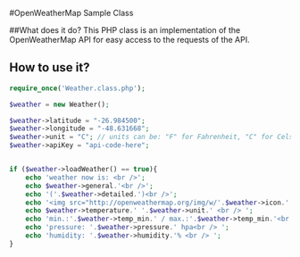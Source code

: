 #OpenWeatherMap Sample Class

##What does it do?
This PHP class is an implementation of the OpenWeatherMap API for easy access to the requests of the API.

## How to use it?

```php
require_once('Weather.class.php');

$weather = new Weather();

$weather->latitude = "-26.984500";
$weather->longitude = "-48.631668";
$weather->unit = "C"; // units can be: "F" for Fahrenheit, "C" for Celsius, "K" for Kelvin
$weather->apiKey = "api-code-here";


if ($weather->loadWeather() == true){
    echo 'weather now is: <br />';
    echo $weather->general.'<br />';
    echo '('.$weather->detailed.')<br />';
    echo '<img src="http://openweathermap.org/img/w/'.$weather->icon.'.png"><br />';
    echo $weather->temperature.' '.$weather->unit.' <br /> ';
    echo 'min.:'.$weather->temp_min.' / max.:'.$weather->temp_min.'<br />';
    echo 'pressure: '.$weather->pressure.' hpa<br /> ';
    echo 'humidity: '.$weather->humidity.'% <br /> ';
}
```
